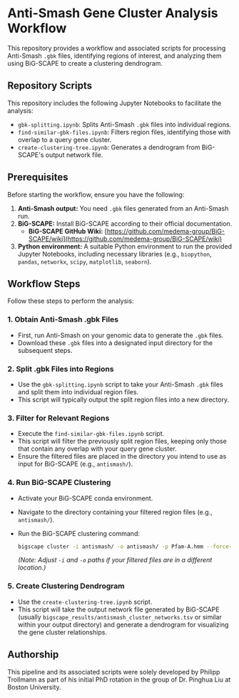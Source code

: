 # Anti-Smash Gene Cluster Analysis Workflow

This repository provides a workflow and associated scripts for processing Anti-Smash `.gbk` files, identifying regions of interest, and analyzing them using BiG-SCAPE to create a clustering dendrogram.

## Repository Scripts

This repository includes the following Jupyter Notebooks to facilitate the analysis:

*   `gbk-splitting.ipynb`: Splits Anti-Smash `.gbk` files into individual regions.
*   `find-similar-gbk-files.ipynb`: Filters region files, identifying those with overlap to a query gene cluster.
*   `create-clustering-tree.ipynb`: Generates a dendrogram from BiG-SCAPE's output network file.

## Prerequisites

Before starting the workflow, ensure you have the following:

1.  **Anti-Smash output:** You need `.gbk` files generated from an Anti-Smash run.
2.  **BiG-SCAPE:** Install BiG-SCAPE according to their official documentation.
    *   **BiG-SCAPE GitHub Wiki:** [https://github.com/medema-group/BiG-SCAPE/wiki](https://github.com/medema-group/BiG-SCAPE/wiki)
3.  **Python environment:** A suitable Python environment to run the provided Jupyter Notebooks, including necessary libraries (e.g., `biopython`, `pandas`, `networkx`, `scipy`, `matplotlib`, `seaborn`).

## Workflow Steps

Follow these steps to perform the analysis:

### 1. Obtain Anti-Smash .gbk Files

*   First, run Anti-Smash on your genomic data to generate the `.gbk` files.
*   Download these `.gbk` files into a designated input directory for the subsequent steps.

### 2. Split .gbk Files into Regions

*   Use the `gbk-splitting.ipynb` script to take your Anti-Smash `.gbk` files and split them into individual region files.
*   This script will typically output the split region files into a new directory.

### 3. Filter for Relevant Regions

*   Execute the `find-similar-gbk-files.ipynb` script.
*   This script will filter the previously split region files, keeping only those that contain any overlap with your query gene cluster.
*   Ensure the filtered files are placed in the directory you intend to use as input for BiG-SCAPE (e.g., `antismash/`).

### 4. Run BiG-SCAPE Clustering

*   Activate your BiG-SCAPE conda environment.
*   Navigate to the directory containing your filtered region files (e.g., `antismash/`).
*   Run the BiG-SCAPE clustering command:

    ```bash
    bigscape cluster -i antismash/ -o antismash/ -p Pfam-A.hmm --force-gbk
    ```
    *(Note: Adjust `-i` and `-o` paths if your filtered files are in a different location.)*

### 5. Create Clustering Dendrogram

*   Use the `create-clustering-tree.ipynb` script.
*   This script will take the output network file generated by BiG-SCAPE (usually `bigscape_results/antismash_cluster_networks.tsv` or similar within your output directory) and generate a dendrogram for visualizing the gene cluster relationships.

## Authorship
This pipeline and its associated scripts were solely developed by Philipp Trollmann as part of his initial PhD rotation in the group of Dr. Pinghua Liu at Boston University.
